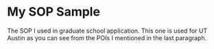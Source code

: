 # My SOP Sample

The SOP I used in graduate school application. This one is used for UT Austin as you can see from the POIs I mentioned in the last paragraph.

